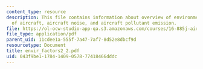 ```yaml
---
content_type: resource
description: This file contains information about overview of environmental effects
  of aircraft, aircraft noise, and aircraft pollutant emission.
file: https://ol-ocw-studio-app-qa.s3.amazonaws.com/courses/16-885j-aircraft-systems-engineering-fall-2004/043f9be117841409057877418466dddc_envir_factors2_2.pdf
file_type: application/pdf
parent_uid: 11cdee1a-555f-7a47-7af7-8d52e8dbcf9d
resourcetype: Document
title: envir_factors2_2.pdf
uid: 043f9be1-1784-1409-0578-77418466dddc
---
```

